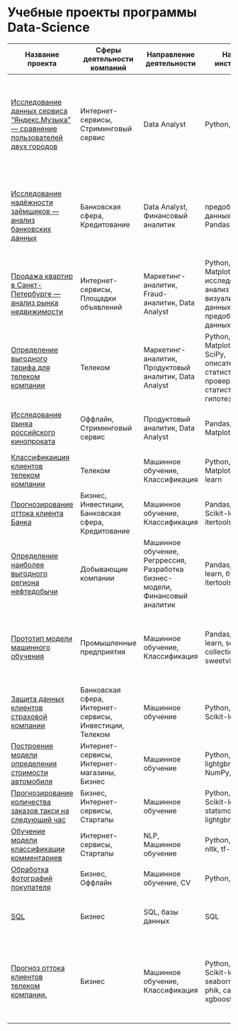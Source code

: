 # Учебные проекты программы Data-Science

| Название проекта | Сферы деятельности компаний | Направление деятельности | Навыки и инструменты | Задачи проекта | Ключевые слова проекта |
|----------|----------|----------|----------|----------|----------|
| [Исследование данных сервиса “Яндекс.Музыка” — сравнение пользователей двух городов](/ComparisonOfUsers/ComparisonOfUsers.ipynb)   | Интернет-сервисы, Стриминговый сервис | Data Analyst | Python, Pandas | На реальных данных Яндекс.Музыки c помощью библиотеки Pandas и её возможностей проверить данные и сравнить поведение и предпочтения пользователей двух столиц — Москвы и Санкт-Петербурга. | обработка данных, дубликаты, пропуски, логическая индексация, группировка, сортировка |
| [Исследование надёжности заёмщиков — анализ банковских данных](/BankDataAnalysis/BankDataAnalysis.ipynb)   | Банковская сфера, Кредитование   | Data Analyst, Финансовый аналитик    | предобработка данных, Python, Pandas   | На основе статистики о платёжеспособности клиентов исследовать влияет ли семейное положение и количество детей клиента на факт возврата кредита в срок   | обработка данных, дубликаты, пропуски, категоризация, декомпозиция |
| [Продажа квартир в Санкт-Петербурге — анализ рынка недвижимости](/RealEstateMarketAnalysis/RealEstateMarketAnalysis.ipynb)    | Интернет-сервисы, Площадки объявлений  | Маркетинг-аналитик, Fraud-аналитик, Data Analyst   | Python, Pandas, Matplotlib, исследовательский анализ данных, визуализация данных, предобработка данных  | Используя данные сервиса Яндекс.Недвижимость, определить рыночную стоимость объектов недвижимости и типичные параметры квартир   | обработка данных, histogram, boxplot, scattermatrix, категоризация, scatterplot,  фрод-мониторинг  |
| [Определение выгодного тарифа для телеком компании](/DeterminingFavorableTariff/DeterminingFavorableTariff.ipynb)   | Телеком   | Маркетинг-аналитик, Продуктовый аналитик, Data Analyst   | Python, Pandas, Matplotlib, NumPy, SciPy, описательная статистика, проверка статистических гипотез   | На основе данных клиентов оператора сотовой связи проанализировать поведение клиентов и поиск оптимального тарифа   | обработка данных, histogram, boxplot, статистический тест, критерий Стьюдента   |
| [Исследование рынка российского кинопроката](/FilmDistributionMarketResearch/FilmDistributionMarketResearch.ipynb)  | Оффлайн, Стриминговый сервис   | Продуктовый аналитик, Data Analyst   | Pandas, Python, Matplotlib   | Выполнить исследование рынка российского кинопроката   | обработка данных, histogram, boxplot, статистический тест |
| [Классификаиция клиентов телеком компании](/ClientСlassification/ClientСlassification.ipynb) | Телеком  | Машинное обучение, Классификация    | Python, Pandas, Matplotlib, Scikit-learn   | На основе данных предложить клиенту тариф.   | классификация, подбор гиперпараметров, выбор модели МО  |
| [Прогнозирование оттока клиента Банка](/SupervisedLearning/SupervisedLearning.ipynb) | Бизнес, Инвестиции, Банковская сфера, Кредитование | Машинное обучение, Классификация | Pandas, Matplotlib, Scikit-learn, itertools, tqdm | На основе данных из банка определить клиент, который может уйти | классификация, подбор гиперпараметров, выбор модели МО |
| [Определение наиболее выгодного региона нефтедобычи](/MLinBusiness/MLinBusiness.ipynb)  | Добывающие компании | Машинное обучение, Регррессия, Разработка бизнес-модели, Финансовый аналитик | Pandas, Scikit-learn, бутстреп, itertools   | На основе данных геологи разведки выбрать район добычи нефти   | регрессия, разработка бизнес-модели, бутстреп |
| [Прототип модели машинного обучения ](/ProcessResearch/ProcessResearch.ipynb)  | Промышленные предприятия   | Машинное обучение, Классификация    | Pandas, Scikit-learn, seaborn, collections, sweetviz| Разработать модель, которая должна предсказать коэффициент восстановления золота из золотосодержащей руды. | Классификация, бизнес модель |
| [Защита данных клиентов страховой компании ](/CustomerDataProtection/CustomerDataProtection.ipynb) | Банковская сфера, Интернет-сервисы, Инвестиции, Телеком | Машинное обучение | Python, NumPy, Scikit-learn  | Разработка модели анонимизации персональных данных   | линейная алгебра, регрессия  |
| [Построение модели определения стоимости автомобиля ](/DeterminingValue/DeterminingValue.ipynb) | Интернет-сервисы, Интернет-магазины, Бизнес  |Машинное обучение  | Python, Pandas, lightgbm, catboost, NumPy, Scikit-learn | Разработка системы рекомендации стоимости автомобиля на основе его описания | градиентный бустинг, регрессия |
| [Прогнозирование количества заказов такси на следующий час ](/PredictingNumber/PredictingNumber.ipynb) | Бизнес, Интернет-сервисы, Стартапы  | Машинное обучение  | Python, Pandas, Scikit-learn, statsmodels, lightgbm, catboost  | Разработка системы предсказания объема заказа.   | временные ряды, регрессия, предсказания  |
| [Обучение модели классификации комментариев](/CommentClassification/CommentClassification.ipynb) | Интернет-сервисы, Стартапы | NLP, Машинное обучение | Python, Pandas, nltk, tf-idf, re  | Определение токсичности комментариев. | обработка естественного языка, NLP |
| [Обработка фотографий покупателя](/CV/CV.ipynb) | Бизнес, Оффлайн   | Машинное обучение, CV | Python, Keras | Определение возраста по фотографии |обработка изображени, нейронные сети |
| [SQL](/BaseSQL/SQL.ipynb) | Бизнес  | SQL, базы данных | SQL | Запросы к базе данных | WHERE, HAVING, GROUP BY , JOIN, UNION, вложенные запросы. |
| [Прогноз оттока клиентов телеком компании.](/ChurnForecast/ChurnForecast.ipynb) | Бизнес  |  Машинное обучение, Классификация | Python, Pandas, Scikit-learn, seaborn, scipy, phik, catboost, xgboost, lightgbm | Прогноз оттока клиентов для предложения им ряда дополнительных услуг или бонусов для оптимизации и регулировки количества пользователей | классификация, подбор гиперпараметров, выбор модели МО |



